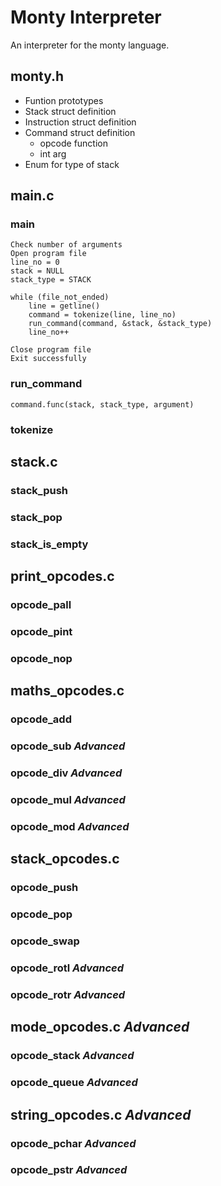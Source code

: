 # Monty Interpreter

An interpreter for the monty language.

## monty.h

- Funtion prototypes
- Stack struct definition
- Instruction struct definition
- Command struct definition
    - opcode function
    - int arg
- Enum for type of stack

## main.c

### main

```
Check number of arguments
Open program file
line_no = 0
stack = NULL
stack_type = STACK

while (file_not_ended)
    line = getline()
    command = tokenize(line, line_no)
    run_command(command, &stack, &stack_type)
    line_no++

Close program file
Exit successfully
```

### run_command

```
command.func(stack, stack_type, argument)
```

### tokenize

## stack.c

### stack_push

### stack_pop

### stack_is_empty

## print_opcodes.c

### opcode_pall

### opcode_pint

### opcode_nop

## maths_opcodes.c

### opcode_add

### opcode_sub *Advanced*

### opcode_div *Advanced*

### opcode_mul *Advanced*

### opcode_mod *Advanced*

## stack_opcodes.c

### opcode_push

### opcode_pop

### opcode_swap

### opcode_rotl *Advanced*

### opcode_rotr *Advanced*

## mode_opcodes.c *Advanced*

### opcode_stack *Advanced*

### opcode_queue *Advanced*

## string_opcodes.c *Advanced*

### opcode_pchar *Advanced*

### opcode_pstr *Advanced*
